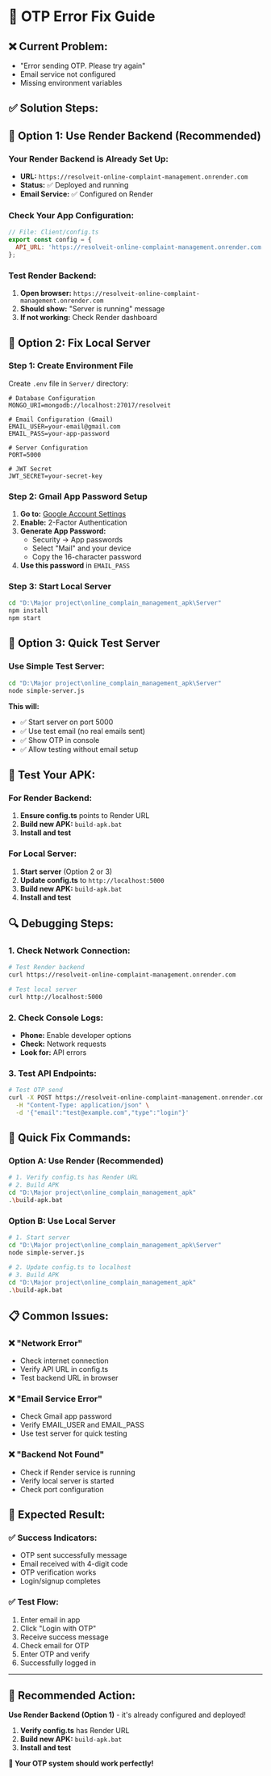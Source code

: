 # 🔧 OTP Error Fix Guide

## ❌ **Current Problem:**
- "Error sending OTP. Please try again"
- Email service not configured
- Missing environment variables

## ✅ **Solution Steps:**

## 🎯 **Option 1: Use Render Backend (Recommended)**

### **Your Render Backend is Already Set Up:**
- **URL:** `https://resolveit-online-complaint-management.onrender.com`
- **Status:** ✅ Deployed and running
- **Email Service:** ✅ Configured on Render

### **Check Your App Configuration:**
```javascript
// File: Client/config.ts
export const config = {
  API_URL: 'https://resolveit-online-complaint-management.onrender.com',
};
```

### **Test Render Backend:**
1. **Open browser:** `https://resolveit-online-complaint-management.onrender.com`
2. **Should show:** "Server is running" message
3. **If not working:** Check Render dashboard

## 🔧 **Option 2: Fix Local Server**

### **Step 1: Create Environment File**
Create `.env` file in `Server/` directory:

```env
# Database Configuration
MONGO_URI=mongodb://localhost:27017/resolveit

# Email Configuration (Gmail)
EMAIL_USER=your-email@gmail.com
EMAIL_PASS=your-app-password

# Server Configuration
PORT=5000

# JWT Secret
JWT_SECRET=your-secret-key
```

### **Step 2: Gmail App Password Setup**
1. **Go to:** [Google Account Settings](https://myaccount.google.com/)
2. **Enable:** 2-Factor Authentication
3. **Generate App Password:**
   - Security → App passwords
   - Select "Mail" and your device
   - Copy the 16-character password
4. **Use this password** in `EMAIL_PASS`

### **Step 3: Start Local Server**
```bash
cd "D:\Major project\online_complain_management_apk\Server"
npm install
npm start
```

## 🚀 **Option 3: Quick Test Server**

### **Use Simple Test Server:**
```bash
cd "D:\Major project\online_complain_management_apk\Server"
node simple-server.js
```

**This will:**
- ✅ Start server on port 5000
- ✅ Use test email (no real emails sent)
- ✅ Show OTP in console
- ✅ Allow testing without email setup

## 📱 **Test Your APK:**

### **For Render Backend:**
1. **Ensure config.ts** points to Render URL
2. **Build new APK:** `build-apk.bat`
3. **Install and test**

### **For Local Server:**
1. **Start server** (Option 2 or 3)
2. **Update config.ts** to `http://localhost:5000`
3. **Build new APK:** `build-apk.bat`
4. **Install and test**

## 🔍 **Debugging Steps:**

### **1. Check Network Connection:**
```bash
# Test Render backend
curl https://resolveit-online-complaint-management.onrender.com

# Test local server
curl http://localhost:5000
```

### **2. Check Console Logs:**
- **Phone:** Enable developer options
- **Check:** Network requests
- **Look for:** API errors

### **3. Test API Endpoints:**
```bash
# Test OTP send
curl -X POST https://resolveit-online-complaint-management.onrender.com/api/otp/send \
  -H "Content-Type: application/json" \
  -d '{"email":"test@example.com","type":"login"}'
```

## 🎯 **Quick Fix Commands:**

### **Option A: Use Render (Recommended)**
```bash
# 1. Verify config.ts has Render URL
# 2. Build APK
cd "D:\Major project\online_complain_management_apk"
.\build-apk.bat
```

### **Option B: Use Local Server**
```bash
# 1. Start server
cd "D:\Major project\online_complain_management_apk\Server"
node simple-server.js

# 2. Update config.ts to localhost
# 3. Build APK
cd "D:\Major project\online_complain_management_apk"
.\build-apk.bat
```

## 📋 **Common Issues:**

### **❌ "Network Error"**
- Check internet connection
- Verify API URL in config.ts
- Test backend URL in browser

### **❌ "Email Service Error"**
- Check Gmail app password
- Verify EMAIL_USER and EMAIL_PASS
- Use test server for quick testing

### **❌ "Backend Not Found"**
- Check if Render service is running
- Verify local server is started
- Check port configuration

## 🎉 **Expected Result:**

### **✅ Success Indicators:**
- OTP sent successfully message
- Email received with 4-digit code
- OTP verification works
- Login/signup completes

### **✅ Test Flow:**
1. Enter email in app
2. Click "Login with OTP"
3. Receive success message
4. Check email for OTP
5. Enter OTP and verify
6. Successfully logged in

---

## 🚀 **Recommended Action:**

**Use Render Backend (Option 1)** - it's already configured and deployed!

1. **Verify config.ts** has Render URL
2. **Build new APK:** `build-apk.bat`
3. **Install and test**

**🎉 Your OTP system should work perfectly!** 